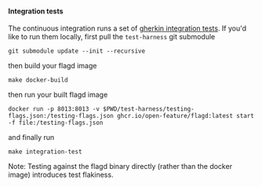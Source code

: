 #### Integration tests

The continuous integration runs a set of [gherkin integration tests](https://github.com/open-feature/test-harness/blob/main/features).
If you'd like to run them locally, first pull the `test-harness` git submodule
```
git submodule update --init --recursive
```
then build your flagd image
```
make docker-build
```
then run your built flagd image
```
docker run -p 8013:8013 -v $PWD/test-harness/testing-flags.json:/testing-flags.json ghcr.io/open-feature/flagd:latest start -f file:/testing-flags.json
```
and finally run
```
make integration-test
```

Note: Testing against the flagd binary directly (rather than the docker image) introduces test flakiness.
